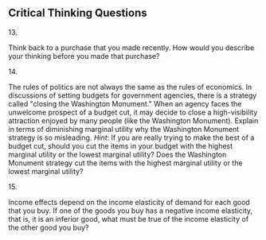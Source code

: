 ## Critical Thinking Questions

13\.

Think back to a purchase that you made recently. How would you describe
your thinking before you made that purchase?

14\.

The rules of politics are not always the same as the rules of economics.
In discussions of setting budgets for government agencies, there is a
strategy called "closing the Washington Monument." When an agency faces
the unwelcome prospect of a budget cut, it may decide to close a
high-visibility attraction enjoyed by many people (like the Washington
Monument). Explain in terms of diminishing marginal utility why the
Washington Monument strategy is so misleading. *Hint*: If you are really
trying to make the best of a budget cut, should you cut the items in
your budget with the highest marginal utility or the lowest marginal
utility? Does the Washington Monument strategy cut the items with the
highest marginal utility or the lowest marginal utility?

15\.

Income effects depend on the income elasticity of demand for each good
that you buy. If one of the goods you buy has a negative income
elasticity, that is, it is an inferior good, what must be true of the
income elasticity of the other good you buy?
